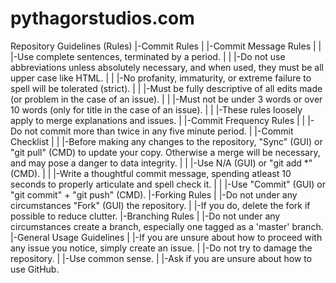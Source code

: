 # pythagorstudios.com

Repository Guidelines (Rules)
|-Commit Rules
| |-Commit Message Rules
| | |-Use complete sentences, terminated by a period.
| | |-Do not use abbreviations unless absolutely necessary, and when used, they must be all upper case like HTML.
| | |-No profanity, immaturity, or extreme failure to spell will be tolerated (strict).
| | |-Must be fully descriptive of all edits made (or problem in the case of an issue).
| | |-Must not be under 3 words or over 10 words (only for title in the case of an issue).
| | |-These rules loosely apply to merge explanations and issues.
| |-Commit Frequency Rules
| | |-Do not commit more than twice in any five minute period.
| |-Commit Checklist
| | |-Before making any changes to the repository, "Sync" (GUI) or "git pull" (CMD) to update your copy. Otherwise a merge will be necessary, and may pose a danger to data integrity.
| | |-Use N/A (GUI) or "git add *" (CMD).
| | |-Write a thoughtful commit message, spending atleast 10 seconds to properly articulate and spell check it.
| | |-Use "Commit" (GUI) or "git commit" + "git push" (CMD).
|-Forking Rules
| |-Do not under any circumstances "Fork" (GUI) the repository.
| |-If you do, delete the fork if possible to reduce clutter.
|-Branching Rules
| |-Do not under any circumstances create a branch, especially one tagged as a 'master' branch.
|-General Usage Guidelines
| |-If you are unsure about how to proceed with any issue you notice, simply create an issue.
| |-Do not try to damage the repository.
| |-Use common sense.
| |-Ask if you are unsure about how to use GitHub.
